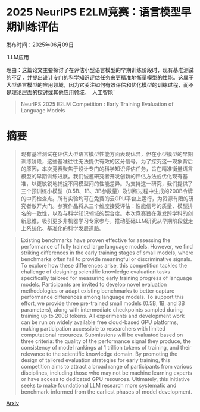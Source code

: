 # 2025 NeurIPS E2LM竞赛：语言模型早期训练评估

发布时间：2025年06月09日

`LLM应用

理由：这篇论文主要探讨了在评估小型语言模型的早期训练阶段时，现有基准测试的不足，并提出设计专门的科学知识评估任务来更精准地衡量模型的性能。这属于大型语言模型的应用领域，因为它关注如何有效评估和优化模型的训练过程，而不是理论层面的探讨或其他应用领域。` `人工智能`

> NeurIPS 2025 E2LM Competition : Early Training Evaluation of Language Models

# 摘要

> 现有基准测试在评估大型语言模型性能方面表现优异，但在小型模型的早期训练阶段，这些基准往往无法提供有效的区分信号。为了探究这一现象背后的原因，本次竞赛聚焦于设计专门的科学知识评估任务，旨在精准衡量语言模型的早期训练进展。我们诚邀研究者开发创新的评估方法或优化现有基准，以更敏锐地捕捉不同模型间的性能差异。为支持这一研究，我们提供了三个预训练小模型（0.5B、1B、3B参数量）及训练过程中生成的200B令牌的中间检查点。所有实验均可在免费的云GPU平台上运行，为资源有限的研究者敞开大门。参赛作品将从三个维度接受评估：性能信号的质量、模型排名的一致性，以及与科学知识领域的契合度。本次竞赛旨在激发跨学科的创新思维，吸引更多非机器学习专家参与，推动基础LLM研究从早期阶段就走上系统化、基准化的科学发展道路。


> Existing benchmarks have proven effective for assessing the performance of fully trained large language models. However, we find striking differences in the early training stages of small models, where benchmarks often fail to provide meaningful or discriminative signals. To explore how these differences arise, this competition tackles the challenge of designing scientific knowledge evaluation tasks specifically tailored for measuring early training progress of language models. Participants are invited to develop novel evaluation methodologies or adapt existing benchmarks to better capture performance differences among language models. To support this effort, we provide three pre-trained small models (0.5B, 1B, and 3B parameters), along with intermediate checkpoints sampled during training up to 200B tokens. All experiments and development work can be run on widely available free cloud-based GPU platforms, making participation accessible to researchers with limited computational resources. Submissions will be evaluated based on three criteria: the quality of the performance signal they produce, the consistency of model rankings at 1 trillion tokens of training, and their relevance to the scientific knowledge domain. By promoting the design of tailored evaluation strategies for early training, this competition aims to attract a broad range of participants from various disciplines, including those who may not be machine learning experts or have access to dedicated GPU resources. Ultimately, this initiative seeks to make foundational LLM research more systematic and benchmark-informed from the earliest phases of model development.

[Arxiv](https://arxiv.org/abs/2506.07731)